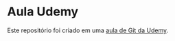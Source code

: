 # Aula Udemy
Este repositório foi criado em uma [aula de Git da Udemy](https://www.udemy.com/course/git-e-github/learn/lecture/7211470?start=0#overview).
